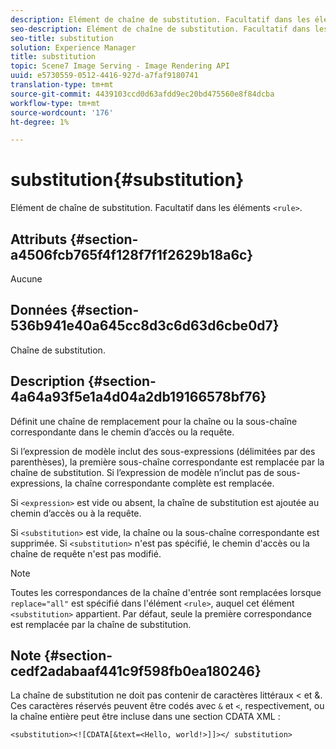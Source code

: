 ```yaml
---
description: Elément de chaîne de substitution. Facultatif dans les éléments <rule>.
seo-description: Elément de chaîne de substitution. Facultatif dans les éléments <rule>.
seo-title: substitution
solution: Experience Manager
title: substitution
topic: Scene7 Image Serving - Image Rendering API
uuid: e5730559-0512-4416-927d-a7faf9180741
translation-type: tm+mt
source-git-commit: 4439103ccd0d63afdd9ec20bd475560e8f84dcba
workflow-type: tm+mt
source-wordcount: '176'
ht-degree: 1%

---
```



# substitution{#substitution}

Elément de chaîne de substitution. Facultatif dans les éléments `<rule>`.

## Attributs {#section-a4506fcb765f4f128f7f1f2629b18a6c}

Aucune

## Données {#section-536b941e40a645cc8d3c6d63d6cbe0d7}

Chaîne de substitution.

## Description {#section-4a64a93f5e1a4d04a2db19166578bf76}

Définit une chaîne de remplacement pour la chaîne ou la sous-chaîne correspondante dans le chemin d’accès ou la requête.

Si l’expression de modèle inclut des sous-expressions (délimitées par des parenthèses), la première sous-chaîne correspondante est remplacée par la chaîne de substitution. Si l’expression de modèle n’inclut pas de sous-expressions, la chaîne correspondante complète est remplacée.

Si `<expression>` est vide ou absent, la chaîne de substitution est ajoutée au chemin d’accès ou à la requête.

Si `<substitution>` est vide, la chaîne ou la sous-chaîne correspondante est supprimée. Si `<substitution>` n&#39;est pas spécifié, le chemin d&#39;accès ou la chaîne de requête n&#39;est pas modifié.

>[!NOTE]
>
>Toutes les correspondances de la chaîne d&#39;entrée sont remplacées lorsque `replace="all"` est spécifié dans l&#39;élément `<rule>`, auquel cet élément `<substitution>` appartient. Par défaut, seule la première correspondance est remplacée par la chaîne de substitution.

## Note {#section-cedf2adabaaf441c9f598fb0ea180246}

La chaîne de substitution ne doit pas contenir de caractères littéraux &lt; et &amp;. Ces caractères réservés peuvent être codés avec `&` et `<`, respectivement, ou la chaîne entière peut être incluse dans une section CDATA XML :

`<substitution><![CDATA[&text=<Hello, world!>]]></ substitution>`
